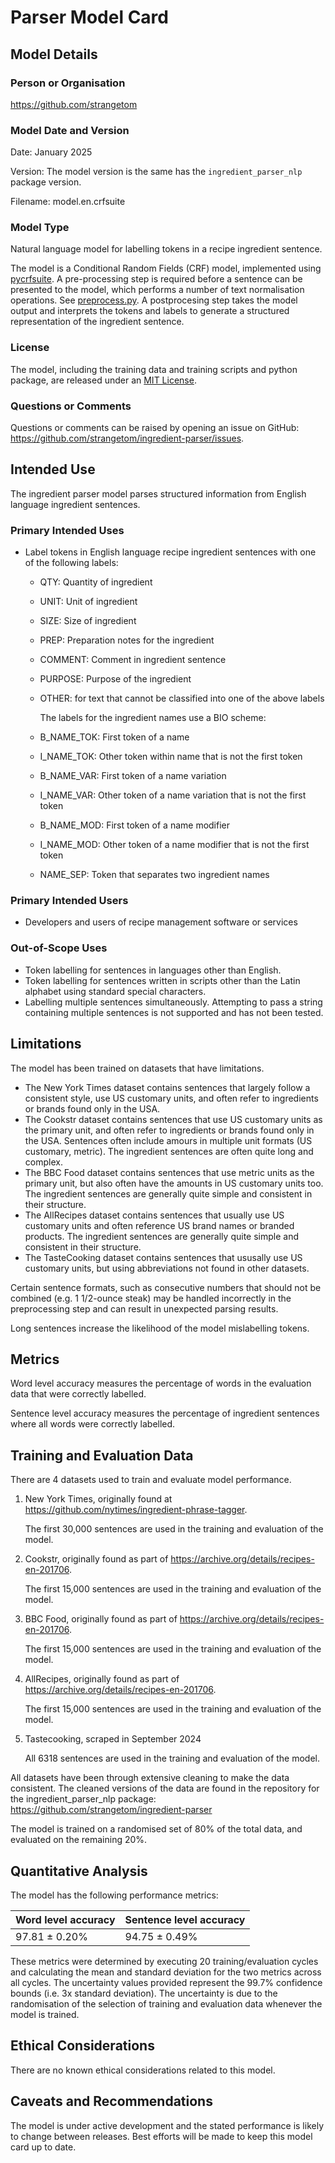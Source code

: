# Parser Model Card

## Model Details

### Person or Organisation

<https://github.com/strangetom>

### Model Date and Version

Date: January 2025

Version: The model version is the same has the `ingredient_parser_nlp` package version.

Filename: model.en.crfsuite

### Model Type

Natural language model for labelling tokens in a recipe ingredient sentence.

The model is a Conditional Random Fields (CRF) model, implemented using [pycrfsuite](https://github.com/scrapinghub/python-crfsuite). A pre-processing step is required before a sentence can be presented to the model, which performs a number of text normalisation operations. See [preprocess.py](https://github.com/strangetom/ingredient-parser/blob/master/ingredient_parser/en/preprocess.py). A postprocesing step takes the model output and interprets the tokens and labels to generate a structured representation of the ingredient sentence.

### License

The model, including the training data and training scripts and python package, are released under an [MIT License](https://github.com/strangetom/ingredient-parser/blob/master/LICENSE).

### Questions or Comments

Questions or comments can be raised by opening an issue on GitHub: https://github.com/strangetom/ingredient-parser/issues.

## Intended Use

The ingredient parser model parses structured information from English language ingredient sentences.

### Primary Intended Uses

- Label tokens in English language recipe ingredient sentences with one of the following labels:
  - QTY: Quantity of ingredient
  - UNIT: Unit of ingredient
  - SIZE: Size of ingredient
  - PREP: Preparation notes for the ingredient
  - COMMENT: Comment in ingredient sentence
  - PURPOSE: Purpose of the ingredient
  - OTHER: for text that cannot be classified into one of the above labels

    The labels for the ingredient names use a BIO scheme:
  
  - B_NAME_TOK: First token of a name
  
  - I_NAME_TOK: Other token within name that is not the first token
  
  - B_NAME_VAR: First token of a name variation
  
  - I_NAME_VAR: Other token of a name variation that is not the first token
  
  - B_NAME_MOD: First token of a name modifier
  
  - I_NAME_MOD: Other token of a name modifier that is not the first token
  
  - NAME_SEP: Token that separates two ingredient names

### Primary Intended Users

- Developers and users of recipe management software or services

### Out-of-Scope Uses

- Token labelling for sentences in languages other than English.
- Token labelling for sentences written in scripts other than the Latin alphabet using standard special characters.
- Labelling multiple sentences simultaneously. Attempting to pass a string containing multiple sentences is not supported and has not been tested.

## Limitations

The model has been trained on datasets that have limitations.

- The New York Times dataset contains sentences that largely follow a consistent style, use US customary units, and often refer to ingredients or brands found only in the USA.
- The Cookstr dataset contains sentences that use US customary units as the primary unit, and often refer to ingredients or brands found only in the USA. Sentences often include amours in multiple unit formats (US customary, metric). The ingredient sentences are often quite long and complex.
- The BBC Food dataset contains sentences that use metric units as the primary unit, but also often have the amounts in US customary units too. The ingredient sentences are generally quite simple and consistent in their structure.
- The AllRecipes dataset contains sentences that usually use US customary units and often reference US brand names or branded products. The ingredient sentences are generally quite simple and consistent in their structure.
- The TasteCooking dataset contains sentences that ususally use US customary units, but using abbreviations not found in other datasets.

Certain sentence formats, such as consecutive numbers that should not be combined (e.g. 1 1/2-ounce steak) may be handled incorrectly in the preprocessing step and can result in unexpected parsing results. 

Long sentences increase the likelihood of the model mislabelling tokens.

## Metrics

Word level accuracy measures the percentage of words in the evaluation data that were correctly labelled.

Sentence level accuracy measures the percentage of ingredient sentences where all words were correctly labelled.

## Training and Evaluation Data

There are 4 datasets used to train and evaluate model performance.

1. New York Times, originally found at https://github.com/nytimes/ingredient-phrase-tagger.

   The first 30,000 sentences are used in the training and evaluation of the model.

2. Cookstr, originally found as part of https://archive.org/details/recipes-en-201706.

   The first 15,000 sentences are used in the training and evaluation of the model.

3. BBC Food, originally found as part of https://archive.org/details/recipes-en-201706.

   The first 15,000 sentences are used in the training and evaluation of the model.

4. AllRecipes, originally found as part of https://archive.org/details/recipes-en-201706.

   The first 15,000 sentences are used in the training and evaluation of the model.

5. Tastecooking, scraped in September 2024

   All 6318 sentences are used in the training and evaluation of the model.


All datasets have been through extensive cleaning to make the data consistent. The cleaned versions of the data are found in the repository for the ingredient_parser_nlp package: https://github.com/strangetom/ingredient-parser

The model is trained on a randomised set of 80% of the total data, and evaluated on the remaining 20%.

## Quantitative Analysis

The model has the following performance metrics:

| Word level accuracy | Sentence level accuracy |
| ------------------- | ----------------------- |
| 97.81 ± 0.20%       | 94.75 ± 0.49%           |

These metrics were determined by executing 20 training/evaluation cycles and calculating the mean and standard deviation for the two metrics across all cycles. The uncertainty values provided represent the 99.7% confidence bounds (i.e. 3x standard deviation). The uncertainty is due to the randomisation of the selection of training and evaluation data whenever the model is trained.

## Ethical Considerations

There are no known ethical considerations related to this model.

## Caveats and Recommendations

The model is under active development and the stated performance is likely to change between releases. Best efforts will be made to keep this model card up to date.